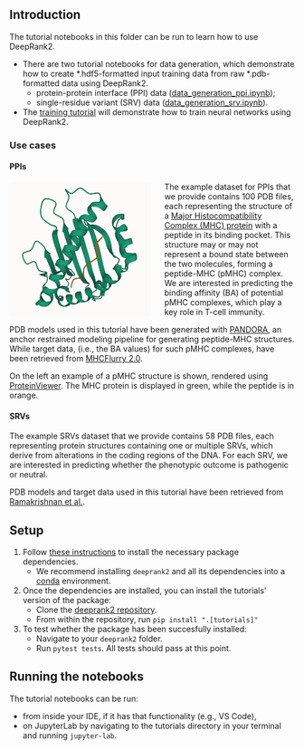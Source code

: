 ## Introduction

The tutorial notebooks in this folder can be run to learn how to use DeepRank2.
- There are two tutorial notebooks for data generation, which demonstrate how to create *.hdf5-formatted input training data from raw *.pdb-formatted data using DeepRank2.
  - protein-protein interface (PPI) data ([data_generation_ppi.ipynb](https://github.com/DeepRank/deeprank2/blob/main/tutorials/data_generation_ppi.ipynb));
  - single-residue variant (SRV) data ([data_generation_srv.ipynb](https://github.com/DeepRank/deeprank2/blob/main/tutorials/data_generation_srv.ipynb)). 
- The [training tutorial](tutorials/training_ppi.ipynb) will demonstrate how to train neural networks using DeepRank2.

### Use cases

#### PPIs

<img style="margin-right: 1.5rem" align="left" src="images/pmhc_pdb_example.png" width="250"/>

The example dataset for PPIs that we provide contains 100 PDB files, each representing the structure of a [Major Histocompatibility Complex (MHC) protein](https://en.wikipedia.org/wiki/Major_histocompatibility_complex) with a peptide in its binding pocket. This structure may or may not represent a bound state between the two molecules, forming a peptide-MHC (pMHC) complex. We are interested in predicting the binding affinity (BA) of potential pMHC complexes, which play a key role in T-cell immunity.

PDB models used in this tutorial have been generated with [PANDORA](https://github.com/X-lab-3D/PANDORA), an anchor restrained modeling pipeline for generating peptide-MHC structures. While target data, (i.e., the BA values) for such pMHC complexes, have been retrieved from [MHCFlurry 2.0](https://data.mendeley.com/datasets/zx3kjzc3yx).

On the left an example of a pMHC structure is shown, rendered using [ProteinViewer](https://marketplace.visualstudio.com/items?itemName=ArianJamasb.protein-viewer). The MHC protein is displayed in green, while the peptide is in orange.

#### SRVs

The example SRVs dataset that we provide contains 58 PDB files, each representing protein structures containing one or multiple SRVs, which derive from alterations in the coding regions of the DNA. For each SRV, we are interested in predicting whether the phenotypic outcome is pathogenic or neutral.

PDB models and target data used in this tutorial have been retrieved from [Ramakrishnan et al.](https://doi.org/10.3389/fmolb.2023.1204157).

## Setup

1. Follow [these instructions](https://github.com/DeepRank/deeprank2#dependencies) to install the necessary package dependencies.
   - We recommend installing `deeprank2` and all its dependencies into a [conda](https://docs.conda.io/en/latest/) environment.
2. Once the dependencies are installed, you can install the tutorials' version of the package:
   - Clone the [deeprank2 repository](https://github.com/DeepRank/deeprank2).
   - From within the repository, run `pip install ".[tutorials]"`
3. To test whether the package has been succesfully installed:
   - Navigate to your `deeprank2` folder.
   - Run `pytest tests`. All tests should pass at this point.


## Running the notebooks

The tutorial notebooks can be run:
- from inside your IDE, if it has that functionality (e.g., VS Code),
- on JupyterLab by navigating to the tutorials directory in your terminal and running `jupyter-lab`.
